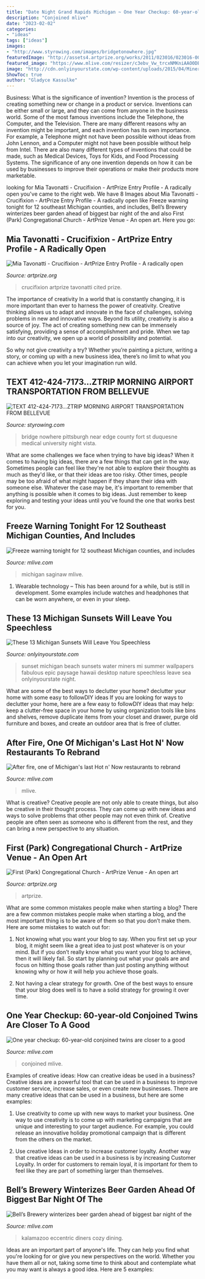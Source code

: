 ```yaml
---
title: "Date Night Grand Rapids Michigan ~ One Year Checkup: 60-year-old Conjoined Twins Are Closer To A Good"
description: "Conjoined mlive"
date: "2023-02-02"
categories:
- "ideas"
tags: ["ideas"]
images:
- "http://www.styrowing.com/images/bridgetonowhere.jpg"
featuredImage: "http://assets4.artprize.org/works/2011/023016/023016-000015.jpeg?fit=clip&amp;w=1000&amp;h=1000"
featured_image: "https://www.mlive.com/resizer/c3ebv_Vw_trcxNMKniAAO0DESHk=/1280x0/smart/cloudfront-us-east-1.images.arcpublishing.com/advancelocal/A2VZMVZ235FVBA6RKLBSVOXBWE.JPG"
image: "http://cdn.onlyinyourstate.com/wp-content/uploads/2015/04/Miners-beach-starburst-sunset-copy-700x510.jpg"
ShowToc: true
author: "Gladyce Kassulke"
---
```



Business: What is the significance of invention?
Invention is the process of creating something new or change in a product or service. Inventions can be either small or large, and they can come from anyone in the business world. Some of the most famous inventions include the Telephone, the Computer, and the Television. There are many different reasons why an invention might be important, and each invention has its own importance. For example, a Telephone might not have been possible without ideas from John Lennon, and a Computer might not have been possible without help from Intel. 
There are also many different types of inventions that could be made, such as Medical Devices, Toys for Kids, and Food Processing Systems. The significance of any one invention depends on how it can be used by businesses to improve their operations or make their products more marketable.

	

		
looking for Mia Tavonatti - Crucifixion - ArtPrize Entry Profile - A radically open you've came to the right web. We have 8 Images about Mia Tavonatti - Crucifixion - ArtPrize Entry Profile - A radically open like Freeze warning tonight for 12 southeast Michigan counties, and includes, Bell’s Brewery winterizes beer garden ahead of biggest bar night of the and also First (Park) Congregational Church - ArtPrize Venue - An open art. Here you go:
		
    
## Mia Tavonatti - Crucifixion - ArtPrize Entry Profile - A Radically Open

<img loading=lazy src="http://assets4.artprize.org/works/2011/023016/023016-000015.jpeg?fit=clip&amp;w=1000&amp;h=1000" onerror="this.onerror=null;this.src='https://tse1.mm.bing.net/th?id=OIP.So_SDTjD1Bfp39DMRKT8nQHaMY&amp;pid=15.1';" alt="Mia Tavonatti - Crucifixion - ArtPrize Entry Profile - A radically open">

_Source: artprize.org_

>crucifixion artprize tavonatti cited prize. 

	

The importance of creativity
In a world that is constantly changing, it is more important than ever to harness the power of creativity. Creative thinking allows us to adapt and innovate in the face of challenges, solving problems in new and innovative ways.
Beyond its utility, creativity is also a source of joy. The act of creating something new can be immensely satisfying, providing a sense of accomplishment and pride. When we tap into our creativity, we open up a world of possibility and potential.

So why not give creativity a try? Whether you’re painting a picture, writing a story, or coming up with a new business idea, there’s no limit to what you can achieve when you let your imagination run wild.

    
## TEXT 412-424-7173...ZTRIP MORNING AIRPORT TRANSPORTATION FROM BELLEVUE

<img loading=lazy src="http://www.styrowing.com/images/bridgetonowhere.jpg" onerror="this.onerror=null;this.src='https://tse3.mm.bing.net/th?id=OIP.AThyL4q-gjA1YVtJItBW0wHaE7&amp;pid=15.1';" alt="TEXT 412-424-7173...ZTRIP MORNING AIRPORT TRANSPORTATION FROM BELLEVUE">

_Source: styrowing.com_

>bridge nowhere pittsburgh near edge county fort st duquesne medical university night vista. 

	

What are some challenges we face when trying to have big ideas?
When it comes to having big ideas, there are a few things that can get in the way. Sometimes people can feel like they're not able to explore their thoughts as much as they'd like, or that their ideas are too risky. Other times, people may be too afraid of what might happen if they share their idea with someone else. Whatever the case may be, it's important to remember that anything is possible when it comes to big ideas. Just remember to keep exploring and testing your ideas until you've found the one that works best for you.

    
## Freeze Warning Tonight For 12 Southeast Michigan Counties, And Includes

<img loading=lazy src="https://www.mlive.com/resizer/AgnU2bjLf3Jcj4apOy0p6_wM43s=/1280x0/smart/cloudfront-us-east-1.images.arcpublishing.com/advancelocal/HXTMXTH5VRCBBNT73WANUFKXNA.png" onerror="this.onerror=null;this.src='https://tse4.mm.bing.net/th?id=OIP.ZX_nd9CbNXJUHX0seqaeqAHaFu&amp;pid=15.1';" alt="Freeze warning tonight for 12 southeast Michigan counties, and includes">

_Source: mlive.com_

>michigan saginaw mlive. 

	

1. Wearable technology – This has been around for a while, but is still in development. Some examples include watches and headphones that can be worn anywhere, or even in your sleep.

    
## These 13 Michigan Sunsets Will Leave You Speechless

<img loading=lazy src="http://cdn.onlyinyourstate.com/wp-content/uploads/2015/04/Miners-beach-starburst-sunset-copy-700x510.jpg" onerror="this.onerror=null;this.src='https://tse3.mm.bing.net/th?id=OIP.DcatUIk2j5gui-zvBJiHkQHaFZ&amp;pid=15.1';" alt="These 13 Michigan Sunsets Will Leave You Speechless">

_Source: onlyinyourstate.com_

>sunset michigan beach sunsets water miners mi summer wallpapers fabulous epic paysage hawaii desktop nature speechless leave sea onlyinyourstate night. 

	

What are some of the best ways to declutter your home?
declutter your home with some easy to followDIY ideas 
If you are looking for ways to declutter your home, here are a few easy to followDIY ideas that may help: keep a clutter-free space in your home by using organization tools like bins and shelves, remove duplicate items from your closet and drawer, purge old furniture and boxes, and create an outdoor area that is free of clutter.

    
## After Fire, One Of Michigan&#039;s Last Hot N&#039; Now Restaurants To Rebrand

<img loading=lazy src="https://www.mlive.com/resizer/Be8KOrYWFh_vurcyFwNeiQUmALE=/1280x0/smart/advancelocal-adapter-image-uploads.s3.amazonaws.com/image.mlive.com/home/mlive-media/width2048/img/baycitytimes/photo/2016/09/07/-ec73564d6d3c10a8.JPG" onerror="this.onerror=null;this.src='https://tse3.mm.bing.net/th?id=OIP.s5ZxX81NDP96untwJ7pSqAHaEa&amp;pid=15.1';" alt="After fire, one of Michigan&#039;s last Hot n&#039; Now restaurants to rebrand">

_Source: mlive.com_

>mlive. 

	

What is creative?
Creative people are not only able to create things, but also be creative in their thought process. They can come up with new ideas and ways to solve problems that other people may not even think of. Creative people are often seen as someone who is different from the rest, and they can bring a new perspective to any situation.

    
## First (Park) Congregational Church - ArtPrize Venue - An Open Art

<img loading=lazy src="http://assets2.artprize.org/venues/2018/007002/007002-000039.jpeg?fit=clip&amp;w=678&amp;h=425" onerror="this.onerror=null;this.src='https://tse2.mm.bing.net/th?id=OIP.hc8JrwgbCWUr6iF0uF_J5gHaFj&amp;pid=15.1';" alt="First (Park) Congregational Church - ArtPrize Venue - An open art">

_Source: artprize.org_

>artprize. 

	

What are some common mistakes people make when starting a blog?
There are a few common mistakes people make when starting a blog, and the most important thing is to be aware of them so that you don’t make them. Here are some mistakes to watch out for:
1. Not knowing what you want your blog to say. When you first set up your blog, it might seem like a great idea to just post whatever is on your mind. But if you don’t really know what you want your blog to achieve, then it will likely fail. So start by planning out what your goals are and focus on hitting those goals rather than just posting anything without knowing why or how it will help you achieve those goals.

2. Not having a clear strategy for growth. One of the best ways to ensure that your blog does well is to have a solid strategy for growing it over time.

    
## One Year Checkup: 60-year-old Conjoined Twins Are Closer To A Good

<img loading=lazy src="https://www.mlive.com/resizer/qJzUXp636ALMWeb3W67rQ2bLj1w=/1280x0/smart/advancelocal-adapter-image-uploads.s3.amazonaws.com/image.mlive.com/home/mlive-media/width2048/img/health_impact/photo/bed-for-conjoined-twins3jpg-d6a4777dda7674a5.jpg" onerror="this.onerror=null;this.src='https://tse2.mm.bing.net/th?id=OIP.bTx02gHnU-dnzQDIhL0RrAHaFj&amp;pid=15.1';" alt="One year checkup: 60-year-old conjoined twins are closer to a good">

_Source: mlive.com_

>conjoined mlive. 

	

Examples of creative ideas: How can creative ideas be used in a business?
Creative ideas are a powerful tool that can be used in a business to improve customer service, increase sales, or even create new businesses. There are many creative ideas that can be used in a business, but here are some examples:
1. Use creativity to come up with new ways to market your business. One way to use creativity is to come up with marketing campaigns that are unique and interesting to your target audience. For example, you could release an innovative holiday promotional campaign that is different from the others on the market.

2. Use creative Ideas in order to increase customer loyalty. Another way that creative ideas can be used in a business is by increasing Customer Loyalty. In order for customers to remain loyal, it is important for them to feel like they are part of something larger than themselves.

    
## Bell’s Brewery Winterizes Beer Garden Ahead Of Biggest Bar Night Of The

<img loading=lazy src="https://www.mlive.com/resizer/c3ebv_Vw_trcxNMKniAAO0DESHk=/1280x0/smart/cloudfront-us-east-1.images.arcpublishing.com/advancelocal/A2VZMVZ235FVBA6RKLBSVOXBWE.JPG" onerror="this.onerror=null;this.src='https://tse3.mm.bing.net/th?id=OIP.9wQ53-Fcoy-Mx3L75ekaAwHaFj&amp;pid=15.1';" alt="Bell’s Brewery winterizes beer garden ahead of biggest bar night of the">

_Source: mlive.com_

>kalamazoo eccentric diners cozy dining. 

	

Ideas are an important part of anyone's life. They can help you find what you're looking for or give you new perspectives on the world. Whether you have them all or not, taking some time to think about and contemplate what you may want is always a good idea. Here are 5 examples: 

